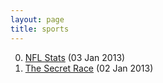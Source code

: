 ```yaml
---
layout: page
title: sports
---
```


0. [NFL Stats](/bookmark/2013/01/03/nfl-stats.html) (03 Jan 2013) 
1. [The Secret Race](/book/2013/01/02/the-secret-race.html) (02 Jan 2013) 
